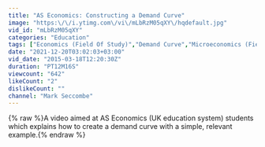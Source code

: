 ```yaml
---
title: "AS Economics: Constructing a Demand Curve"
image: "https:\/\/i.ytimg.com\/vi\/mLbRzM05qXY\/hqdefault.jpg"
vid_id: "mLbRzM05qXY"
categories: "Education"
tags: ["Economics (Field Of Study)","Demand Curve","Microeconomics (Field Of Study)"]
date: "2021-12-20T03:02:03+03:00"
vid_date: "2015-03-18T12:20:30Z"
duration: "PT12M16S"
viewcount: "642"
likeCount: "2"
dislikeCount: ""
channel: "Mark Seccombe"
---
```

{% raw %}A video aimed at AS Economics (UK education system) students which explains how to create a demand curve with a simple, relevant example.{% endraw %}
